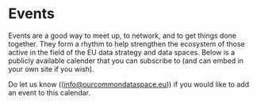 # Events
Events are a good way to meet up, to network, and to get things done together. They form a rhythm to help strengthen the ecosystem of those active in the field of the EU data strategy and data spaces.
Below is a publicly available calender that you can subscribe to (and can embed in your own site if you wish).

Do let us know ((info@ourcommondataspace.eu)) if you would like to add an event to this calendar.




